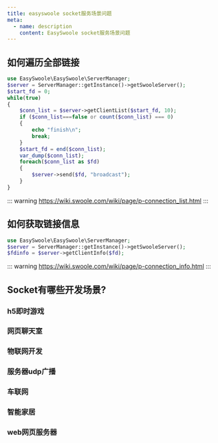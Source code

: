 ```yaml
---
title: easyswoole socket服务场景问题
meta:
  - name: description
    content: EasySwoole socket服务场景问题
---
```


## 如何遍历全部链接
```php
use EasySwoole\EasySwoole\ServerManager;
$server = ServerManager::getInstance()->getSwooleServer();
$start_fd = 0;
while(true)
{
    $conn_list = $server->getClientList($start_fd, 10);
    if ($conn_list===false or count($conn_list) === 0)
    {
        echo "finish\n";
        break;
    }
    $start_fd = end($conn_list);
    var_dump($conn_list);
    foreach($conn_list as $fd)
    {
        $server->send($fd, "broadcast");
    }
}
```


::: warning 
 https://wiki.swoole.com/wiki/page/p-connection_list.html
:::

## 如何获取链接信息

```php
use EasySwoole\EasySwoole\ServerManager;
$server = ServerManager::getInstance()->getSwooleServer();
$fdinfo = $server->getClientInfo($fd);
```

::: warning 
 https://wiki.swoole.com/wiki/page/p-connection_info.html
:::

## Socket有哪些开发场景?

### h5即时游戏

### 网页聊天室

### 物联网开发

### 服务器udp广播

### 车联网

### 智能家居

### web网页服务器
